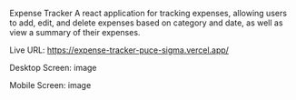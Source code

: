 Expense Tracker
A react application for tracking expenses, allowing users to add, edit, and delete expenses based on category and date, as well as view a summary of their expenses.

Live URL: https://expense-tracker-puce-sigma.vercel.app/

Desktop Screen:
image

Mobile Screen:
image
